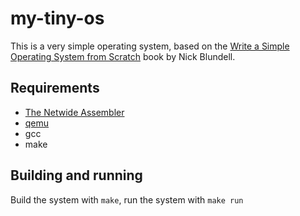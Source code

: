 # my-tiny-os

This is a very simple operating system, based on the [Write a Simple Operating System from Scratch](https://www.cs.bham.ac.uk/~exr/lectures/opsys/10_11/lectures/os-dev.pdf) book by Nick Blundell.

## Requirements
- [The Netwide Assembler](https://www.nasm.us/)
- [qemu](https://www.qemu.org/)
- gcc
- make

## Building and running

Build the system with ```make```, run the system with ```make run```